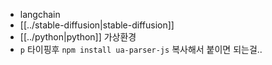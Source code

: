 - langchain
- [[../stable-diffusion|stable-diffusion]]
- [[../python|python]] 가상환경
- `p` 타이핑후 `npm install ua-parser-js` 복사해서 붙이면 되는걸..
